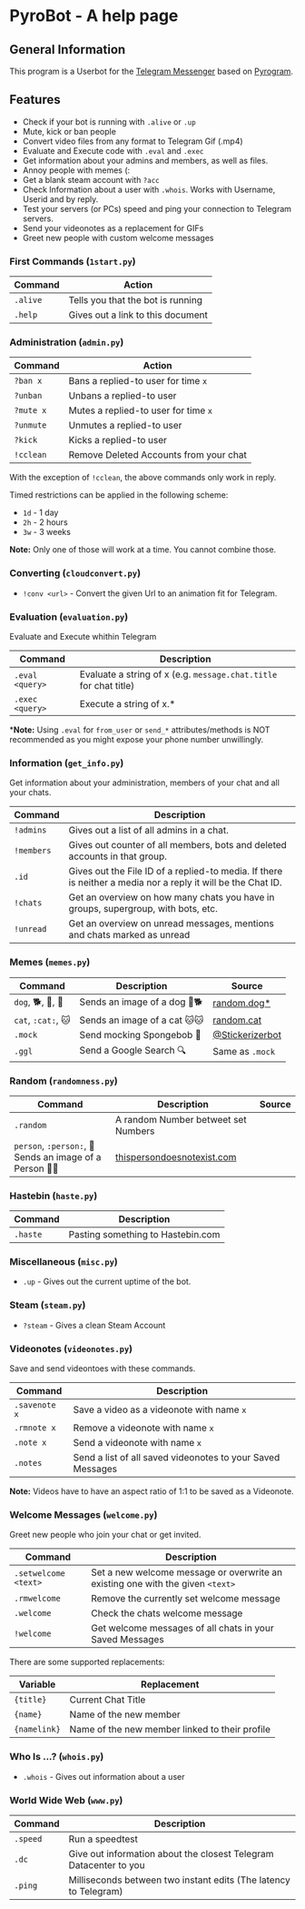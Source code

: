 # PyroBot - A help page

## General Information

This program is a Userbot for the [Telegram Messenger](https://telegram.org) based on [Pyrogram](https://github.com/pyrogram/pyrogram).

## Features

* Check if your bot is running with `.alive` or `.up`
* Mute, kick or ban people
* Convert video files from any format to Telegram Gif (.mp4)
* Evaluate and Execute code with `.eval` and `.exec`
* Get information about your admins and members, as well as files.
* Annoy people with memes (:
* Get a blank steam account with `?acc`
* Check Information about a user with `.whois`. Works with Username, Userid and by reply.
* Test your servers (or PCs) speed and ping your connection to Telegram servers.
* Send your videonotes as a replacement for GIFs
* Greet new people with custom welcome messages

### First Commands (`1start.py`)

| Command | Action |
|---|---|
| `.alive` | Tells you that the bot is running |
| `.help` | Gives out a link to this document |

### Administration (`admin.py`)

| Command | Action |
|---------|--------|
| `?ban x` | Bans a replied-to user for time `x` |
| `?unban` | Unbans a replied-to user |
| `?mute x` | Mutes a replied-to user for time `x` |
| `?unmute` | Unmutes a replied-to user |
| `?kick` | Kicks a replied-to user |
| `!cclean` | Remove Deleted Accounts from your chat |

With the exception of `!cclean`, the above commands only work in reply.

Timed restrictions can be applied in the following scheme:

* `1d` - 1 day
* `2h` - 2 hours
* `3w` - 3 weeks

**Note:** Only one of those will work at a time. You cannot combine those.

### Converting (`cloudconvert.py`)

* `!conv <url>` - Convert the given Url to an animation fit for Telegram.

### Evaluation (`evaluation.py`)

Evaluate and Execute whithin Telegram

| Command | Description |
|---|---|
| `.eval <query>` | Evaluate a string of x (e.g. `message.chat.title` for chat title) |
| `.exec <query>` | Execute a string of x.* |

***Note:** Using `.eval` for `from_user` or `send_*` attributes/methods is NOT recommended as you might expose your phone number unwillingly.

### Information (`get_info.py`)

Get information about your administration, members of your chat and all your chats.

| Command | Description |
|---------|-------------|
| `!admins` | Gives out a list of all admins in a chat. |
| `!members` | Gives out counter of all members, bots and deleted accounts in that group. |
| `.id` | Gives out the File ID of a replied-to media. If there is neither a media nor a reply it will be the Chat ID. |
| `!chats` | Get an overview on how many chats you have in groups, supergroup, with bots, etc. |
| `!unread` | Get an overview on unread messages, mentions and chats marked as unread |

### Memes (`memes.py`)

| Command | Description | Source |
|---------|-------------|--------|
| `dog`, 🐕, 🐶, 🐩 | Sends an image of a dog 🐶🐕 | [random.dog](https://random.dog/)[*](https://github.com/AdenFlorian/random.dog#api) |
| `cat`, `:cat:`, 🐱| Sends an image of a cat 🐱🐱 | [random.cat](https://random.cat/) |
| `.mock` | Send mocking Spongebob 🧽 | [@Stickerizerbot](https://t.me/Stickerizerbot) |
| `.ggl` | Send a Google Search 🔍 | Same as `.mock` |

### Random (`randomness.py`)

| Command | Description | Source |
|---------|-------------|--------|
| `.random` <leastAmount> <biggestAmount> | A random Number betweet set Numbers |
| `person`, `:person:`, 👨‍ Sends an image of a Person 👨‍👨‍ | [thispersondoesnotexist.com](https://thispersondoesnotexist.com/) |

### Hastebin (`haste.py`)

| Command | Description |
|---------|-------------|
| `.haste` <something you want to paste> | Pasting something to Hastebin.com |
 
### Miscellaneous (`misc.py`)

* `.up` - Gives out the current uptime of the bot.

### Steam (`steam.py`)

* `?steam` - Gives a clean Steam Account

### Videonotes (`videonotes.py`)

Save and send videontoes with these commands.

| Command | Description |
|---------|-------------|
| `.savenote x` | Save a video as a videonote with name `x` |
| `.rmnote x` | Remove a videonote with name `x` |
| `.note x` | Send a videonote with name `x` |
| `.notes` | Send a list of all saved videonotes to your Saved Messages |

**Note:** Videos have to have an aspect ratio of 1:1 to be saved as a Videonote.

### Welcome Messages (`welcome.py`)

Greet new people who join your chat or get invited.

| Command | Description |
|---------|-------------|
| `.setwelcome <text>` | Set a new welcome message or overwrite an existing one with the given `<text>` |
| `.rmwelcome` | Remove the currently set welcome message |
| `.welcome` | Check the chats welcome message |
| `!welcome` | Get welcome messages of all chats in your Saved Messages |

There are some supported replacements:

| Variable     | Replacement                                    |
|--------------|------------------------------------------------|
| `{title}`    | Current Chat Title                             |
| `{name}`     | Name of the new member                         |
| `{namelink}` | Name of the new member linked to their profile |

### Who Is ...? (`whois.py`)

* `.whois` - Gives out information about a user

### World Wide Web (`www.py`)

| Command | Description |
|---------|-------------|
| `.speed` | Run a speedtest |
| `.dc` | Give out information about the closest Telegram Datacenter to you |
| `.ping` | Milliseconds between two instant edits (The latency to Telegram) |
